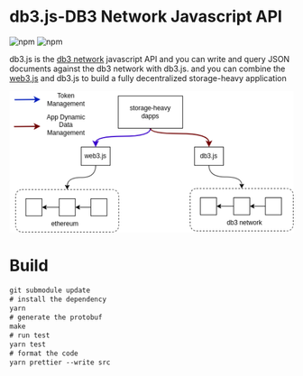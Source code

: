 # db3.js-DB3 Network Javascript API

![npm](https://img.shields.io/npm/v/db3js?style=flat-square)
![npm](https://img.shields.io/npm/dw/db3js?style=flat-square)

db3.js is the [db3 network](https://github.com/dbpunk-labs/db3) javascript API and you can write and query JSON documents against the db3 network with db3.js.
and you can combine the [web3,js](https://github.com/web3/web3.js) and  db3.js to build a fully decentralized storage-heavy application

![why](./images/whydb3js.png)


# Build

```
git submodule update
# install the dependency
yarn
# generate the protobuf
make
# run test
yarn test
# format the code
yarn prettier --write src
```
